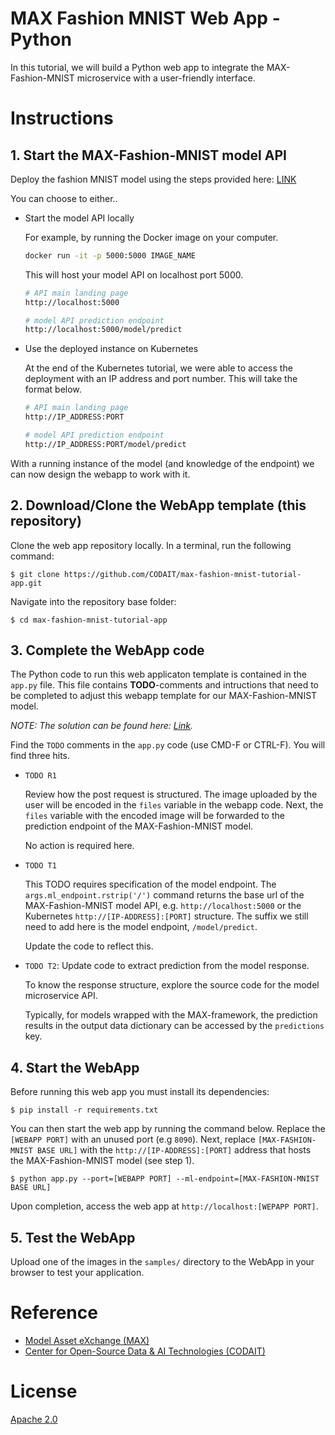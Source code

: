# MAX Fashion MNIST Web App - Python

In this tutorial, we will build a Python web app to integrate the MAX-Fashion-MNIST microservice with a user-friendly interface.

# Instructions
## 1. Start the MAX-Fashion-MNIST model API

Deploy the fashion MNIST model using the steps provided here: [LINK](https://github.com/CODAIT/presentations/tree/master/workshops/2019-10-29_ODSC-WEST/max-fashion-mnist-wrapping-solution#build-the-model-docker-image)

You can choose to either..

- Start the model API locally
    
    For example, by running the Docker image on your computer.

    ```bash
    docker run -it -p 5000:5000 IMAGE_NAME
    ```

    This will host your model API on localhost port 5000.
    
    ```bash
    # API main landing page
    http://localhost:5000

    # model API prediction endpoint
    http://localhost:5000/model/predict
    ```

- Use the deployed instance on Kubernetes
    
    At the end of the Kubernetes tutorial, we were able to access the deployment with an IP address and port number. This will take the format below.

    ```bash
    # API main landing page
    http://IP_ADDRESS:PORT

    # model API prediction endpoint
    http://IP_ADDRESS:PORT/model/predict
    ```

With a running instance of the model (and knowledge of the endpoint) we can now design the webapp to work with it.


## 2. Download/Clone the WebApp template (this repository)

Clone the web app repository locally. In a terminal, run the following command:

```
$ git clone https://github.com/CODAIT/max-fashion-mnist-tutorial-app.git
```

Navigate into the repository base folder:

```
$ cd max-fashion-mnist-tutorial-app
```

## 3. Complete the WebApp code

The Python code to run this web applicaton template is contained in the `app.py` file. This file contains **TODO**-comments and intructions that need to be completed to adjust this webapp template for our MAX-Fashion-MNIST model.

_NOTE: The solution can be found here: [Link](https://github.com/CODAIT/presentations/blob/master/workshops/2019-10-29_ODSC-WEST/max-fashion-mnist-webapp-solution/app.py)._

Find the `TODO` comments in the `app.py` code (use CMD-F or CTRL-F). You will find three hits.

- `TODO R1`
  
    Review how the post request is structured. The image uploaded by the user will be encoded in the `files` variable in the webapp code. Next, the `files` variable with the encoded image will be forwarded to the prediction endpoint of the MAX-Fashion-MNIST model.

    No action is required here.

- `TODO T1`

    This TODO requires specification of the model endpoint. The `args.ml_endpoint.rstrip('/')` command returns the base url of the MAX-Fashion-MNIST model API, e.g. `http://localhost:5000` or the Kubernetes `http://[IP-ADDRESS]:[PORT]` structure. The suffix we still need to add here is the model endpoint, `/model/predict`. 
    
    Update the code to reflect this.

- `TODO T2`: Update code to extract prediction from the model response. 

    To know the response structure, explore the source code for the model microservice API.

    Typically, for models wrapped with the MAX-framework, the prediction results in the output data dictionary can be accessed by the `predictions` key. 



## 4. Start the WebApp

Before running this web app you must install its dependencies:

```
$ pip install -r requirements.txt
```

You can then start the web app by running the command below. Replace the `[WEBAPP PORT]` with an unused port (e.g `8090`). Next, replace `[MAX-FASHION-MNIST BASE URL]` with the `http://[IP-ADDRESS]:[PORT]` address that hosts the MAX-Fashion-MNIST model (see step 1).

```
$ python app.py --port=[WEBAPP PORT] --ml-endpoint=[MAX-FASHION-MNIST BASE URL]
```

Upon completion, access the web app at `http://localhost:[WEPAPP PORT]`.


## 5. Test the WebApp

Upload one of the images in the `samples/` directory to the WebApp in your browser to test your application. 

# Reference

* [Model Asset eXchange (MAX)](https://developer.ibm.com/code/exchanges/models/)
* [Center for Open-Source Data & AI Technologies (CODAIT)](https://developer.ibm.com/code/open/centers/codait/)

# License
[Apache 2.0](LICENSE)


